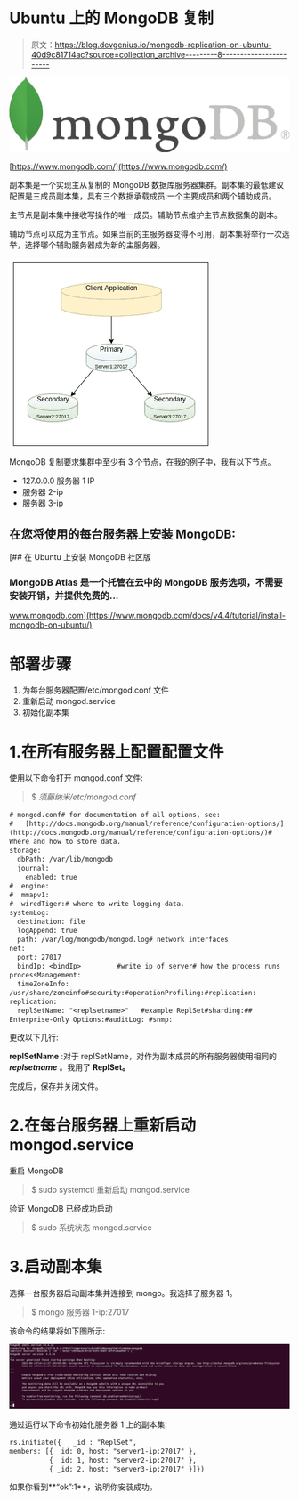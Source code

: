 # Ubuntu 上的 MongoDB 复制

> 原文：<https://blog.devgenius.io/mongodb-replication-on-ubuntu-40d9c81714ac?source=collection_archive---------8----------------------->

![](img/c592d78b661d7c26e074af996eafc65e.png)

[https://www.mongodb.com/](https://www.mongodb.com/)

副本集是一个实现主从复制的 MongoDB 数据库服务器集群。副本集的最低建议配置是三成员副本集，具有三个数据承载成员:一个主要成员和两个辅助成员。

主节点是副本集中接收写操作的唯一成员。辅助节点维护主节点数据集的副本。

辅助节点可以成为主节点。如果当前的主服务器变得不可用，副本集将举行一次选举，选择哪个辅助服务器成为新的主服务器。

![](img/b0331cb79c772f539b510f11b809650d.png)

MongoDB 复制要求集群中至少有 3 个节点，在我的例子中，我有以下节点。

*   127.0.0.0 服务器 1 IP
*   服务器 2-ip
*   服务器 3-ip

## 在您将使用的每台服务器上安装 MongoDB:

[](https://www.mongodb.com/docs/v4.4/tutorial/install-mongodb-on-ubuntu/) [## 在 Ubuntu 上安装 MongoDB 社区版

### MongoDB Atlas 是一个托管在云中的 MongoDB 服务选项，不需要安装开销，并提供免费的…

www.mongodb.com](https://www.mongodb.com/docs/v4.4/tutorial/install-mongodb-on-ubuntu/) 

# 部署步骤

1.  为每台服务器配置/etc/mongod.conf 文件
2.  重新启动 mongod.service
3.  初始化副本集

# 1.在所有服务器上配置配置文件

使用以下命令打开 mongod.conf 文件:

> $ *须藤纳米/etc/mongod.conf*

```
# mongod.conf# for documentation of all options, see:
#   [http://docs.mongodb.org/manual/reference/configuration-options/](http://docs.mongodb.org/manual/reference/configuration-options/)# Where and how to store data.
storage:
  dbPath: /var/lib/mongodb
  journal:
    enabled: true
#  engine:
#  mmapv1:
#  wiredTiger:# where to write logging data.
systemLog:
  destination: file
  logAppend: true
  path: /var/log/mongodb/mongod.log# network interfaces
net:
  port: 27017
  bindIp: <bindIp>         #write ip of server# how the process runs
processManagement:
  timeZoneInfo: /usr/share/zoneinfo#security:#operationProfiling:#replication:
replication:
  replSetName: "<replsetname>"   #example ReplSet#sharding:## Enterprise-Only Options:#auditLog: #snmp:
```

更改以下几行:

**replSetName** :对于 replSetName，对作为副本成员的所有服务器使用相同的 ***replsetname*** 。我用了 **ReplSet。**

完成后，保存并关闭文件。

# 2.在每台服务器上重新启动 mongod.service

重启 MongoDB

> $ sudo systemctl 重新启动 mongod.service

验证 MongoDB 已经成功启动

> $ sudo 系统状态 mongod.service

# 3.启动副本集

选择一台服务器启动副本集并连接到 mongo。我选择了服务器 1。

> $ mongo 服务器 1-ip:27017

该命令的结果将如下图所示:

![](img/8f509b4f78ef5cab223100727bdbf934.png)

通过运行以下命令初始化服务器 1 上的副本集:

```
rs.initiate({   _id : "ReplSet",   
members: [{ _id: 0, host: "server1-ip:27017" },      
          { _id: 1, host: "server2-ip:27017" }, 
          { _id: 2, host: "server3-ip:27017" }]})
```

如果你看到**“ok”:1**，说明你安装成功。